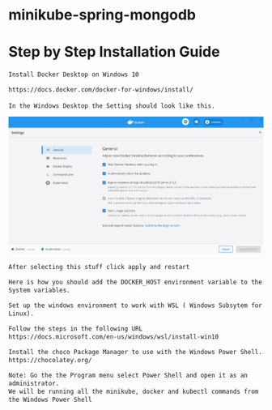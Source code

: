 # minikube-spring-mongodb

# Step by Step Installation Guide

``` 
Install Docker Desktop on Windows 10
```
```
https://docs.docker.com/docker-for-windows/install/

In the Windows Desktop the Setting should look like this.

```

![alt text](https://github.com/beethovenX/minikube-spring-mongodb/blob/master/installation-guide/docker_settings.JPG?raw=true)
```
After selecting this stuff click apply and restart
```
``` 
Here is how you should add the DOCKER_HOST environment variable to the System variables.
```



```
Set up the windows environment to work with WSL ( Windows Subsytem for Linux).
```

```
Follow the steps in the following URL
https://docs.microsoft.com/en-us/windows/wsl/install-win10
```

```
Install the choco Package Manager to use with the Windows Power Shell.
https://chocolatey.org/
```

``` 
Note: Go the the Program menu select Power Shell and open it as an administrator.
We will be running all the minikube, docker and kubectl commands from the Windows Power Shell
```



